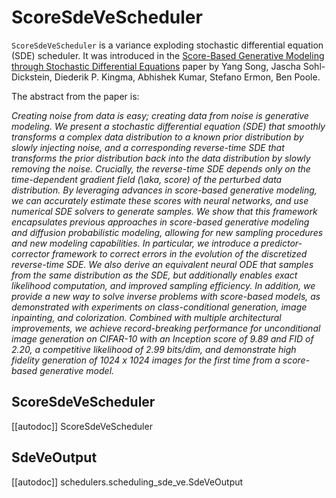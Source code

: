 <!--Copyright 2025 The HuggingFace Team. All rights reserved.

Licensed under the Apache License, Version 2.0 (the "License"); you may not use this file except in compliance with
the License. You may obtain a copy of the License at

http://www.apache.org/licenses/LICENSE-2.0

Unless required by applicable law or agreed to in writing, software distributed under the License is distributed on
an "AS IS" BASIS, WITHOUT WARRANTIES OR CONDITIONS OF ANY KIND, either express or implied. See the License for the
specific language governing permissions and limitations under the License.
-->

# ScoreSdeVeScheduler

`ScoreSdeVeScheduler` is a variance exploding stochastic differential equation (SDE) scheduler. It was introduced in the [Score-Based Generative Modeling through Stochastic Differential Equations](https://huggingface.co/papers/2011.13456) paper by Yang Song, Jascha Sohl-Dickstein, Diederik P. Kingma, Abhishek Kumar, Stefano Ermon, Ben Poole.

The abstract from the paper is:

*Creating noise from data is easy; creating data from noise is generative modeling. We present a stochastic differential equation (SDE) that smoothly transforms a complex data distribution to a known prior distribution by slowly injecting noise, and a corresponding reverse-time SDE that transforms the prior distribution back into the data distribution by slowly removing the noise. Crucially, the reverse-time SDE depends only on the time-dependent gradient field (\aka, score) of the perturbed data distribution. By leveraging advances in score-based generative modeling, we can accurately estimate these scores with neural networks, and use numerical SDE solvers to generate samples. We show that this framework encapsulates previous approaches in score-based generative modeling and diffusion probabilistic modeling, allowing for new sampling procedures and new modeling capabilities. In particular, we introduce a predictor-corrector framework to correct errors in the evolution of the discretized reverse-time SDE. We also derive an equivalent neural ODE that samples from the same distribution as the SDE, but additionally enables exact likelihood computation, and improved sampling efficiency. In addition, we provide a new way to solve inverse problems with score-based models, as demonstrated with experiments on class-conditional generation, image inpainting, and colorization. Combined with multiple architectural improvements, we achieve record-breaking performance for unconditional image generation on CIFAR-10 with an Inception score of 9.89 and FID of 2.20, a competitive likelihood of 2.99 bits/dim, and demonstrate high fidelity generation of 1024 x 1024 images for the first time from a score-based generative model.*

## ScoreSdeVeScheduler
[[autodoc]] ScoreSdeVeScheduler

## SdeVeOutput
[[autodoc]] schedulers.scheduling_sde_ve.SdeVeOutput
